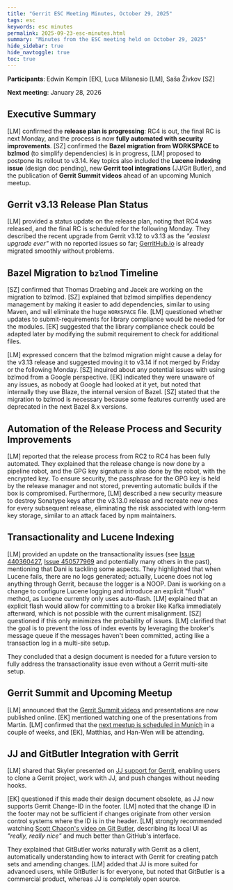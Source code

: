 ```yaml
---
title: "Gerrit ESC Meeting Minutes, October 29, 2025"
tags: esc
keywords: esc minutes
permalink: 2025-09-23-esc-minutes.html
summary: "Minutes from the ESC meeting held on October 29, 2025"
hide_sidebar: true
hide_navtoggle: true
toc: true
---
```


**Participants**: Edwin Kempin [EK], Luca Milanesio [LM], Saša Živkov [SZ]

**Next meeting**: January 28, 2026

## Executive Summary

[LM] confirmed the **release plan is progressing**: RC4 is out, the final RC is next Monday, and
the process is now **fully automated with security improvements**. [SZ] confirmed the **Bazel
migration from WORKSPACE to bzlmod** (to simplify dependencies) is in progress, [LM] proposed to
postpone its rollout to v3.14. Key topics also included the **Lucene indexing issue** (design doc pending),
new **Gerrit tool integrations** (JJ/Git Butler), and the publication of **Gerrit Summit videos**
ahead of an upcoming Munich meetup.

## Gerrit v3.13 Release Plan Status

[LM] provided a status update on the release plan, noting that RC4 was released, and the
final RC is scheduled for the following Monday. They described the recent upgrade from
Gerrit v3.12 to v3.13 as the _"easiest upgrade ever"_ with no reported issues so far;
[GerritHub.io](https://review.gerrithub.io) is already migrated smoothly without problems.

## Bazel Migration to `bzlmod` Timeline

[SZ] confirmed that Thomas Draebing and Jacek are working on the migration to bzlmod.
[SZ] explained that bzlmod simplifies dependency management by making it easier to add
dependencies, similar to using Maven, and will eliminate the huge `WORKSPACE` file.
[LM] questioned whether updates to submit-requirements for library compliance
would be needed for the modules. [EK] suggested that the library compliance check could be
adapted later by modifying the submit requirement to check for additional files.

[LM] expressed concern that the bzlmod migration might cause a delay for the v3.13
release and suggested moving it to v3.14 if not merged by Friday or the following Monday.
[SZ] inquired about any potential issues with using bzlmod from a Google
perspective. [EK] indicated they were unaware of any issues, as nobody at Google had
looked at it yet, but noted that internally they use Blaze, the internal version of
Bazel. [SZ] stated that the migration to bzlmod is necessary because some features
currently used are deprecated in the next Bazel 8.x versions.

## Automation of the Release Process and Security Improvements

[LM] reported that the release process from RC2 to RC4 has been fully automated. They
explained that the release change is now done by a pipeline robot, and the GPG key
signature is also done by the robot, with the encrypted key. To ensure security, the
passphrase for the GPG key is held by the release manager and not stored, preventing
automatic builds if the box is compromised. Furthermore, [LM] described a new security
measure to destroy Sonatype keys after the v3.13.0 release and recreate new ones for every
subsequent release, eliminating the risk associated with long-term key storage, similar
to an attack faced by npm maintainers.

## Transactionality and Lucene Indexing

[LM] provided an update on the transactionality issues
(see [Issue 440360427](https://issues.gerritcodereview.com/issues/440360427),
[Issue 450577969](https://issues.gerritcodereview.com/issues/450577969)
and potentially many others in the past), mentioning that Dani is tackling
some aspects. They highlighted that when Lucene fails, there are no logs generated; actually,
Lucene does not log anything through Gerrit, because the logger is a NOOP.
Dani is working on a change to configure Lucene logging and
introduce an explicit "flush" method, as Lucene currently only uses auto-flash. [LM]
explained that an explicit flash would allow for committing to a broker like Kafka
immediately afterward, which is not possible with the current misalignment. [SZ]
questioned if this only minimizes the probability of issues. [LM] clarified that the goal
is to prevent the loss of index events by leveraging the broker's message queue if the
messages haven't been committed, acting like a transaction log in a multi-site setup.

They concluded that a design document is needed for a future version to fully address the
transactionality issue even without a Gerrit multi-site setup.

## Gerrit Summit and Upcoming Meetup

[LM] announced that the [Gerrit Summit videos](https://www.youtube.com/playlist?list=PLySCWiWz9cNuiJK2Uy3foHGvkxL3fBLUC)
and presentations are now published online.
[EK] mentioned watching one of the presentations from Martin. [LM] confirmed that the
[next meetup is scheduled in Munich](https://www.meetup.com/gerritmeets/events/310709185/)
in a couple of weeks, and [EK], Matthias, and Han-Wen will be attending.

## JJ and GitButler Integration with Gerrit

[LM] shared that Skyler presented on [JJ support for Gerrit](https://youtu.be/UwIJvXMs3_0),
enabling users to clone a Gerrit project, work with JJ, and push changes without needing hooks.

[EK] questioned if this made their design document obsolete, as JJ now supports Gerrit Change-ID
in the footer. [LM] noted that the change ID in the footer may not be sufficient if changes originate
from other version control systems where the ID is in the header. [LM] strongly
recommended watching [Scott Chacon's video on Git Butler](https://youtu.be/boJOHlJj5C0),
describing its local UI as _"really, really nice"_ and much better than GitHub's interface.

They explained that GitButler works naturally with Gerrit as a client, automatically understanding
how to interact with Gerrit for creating patch sets and amending changes. [LM] added that JJ is
more suited for advanced users, while GitButler is for everyone, but noted that GitButler
is a commercial product, whereas JJ is completely open source.

